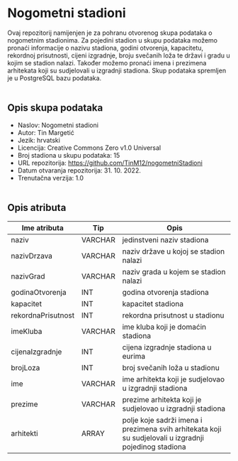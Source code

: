 # __Nogometni stadioni__

Ovaj repozitorij namijenjen je za pohranu otvorenog skupa podataka o nogometnim stadionima. Za pojedini stadion u skupu podataka možemo pronaći informacije o nazivu stadiona, godini otvorenja, kapacitetu, rekordnoj prisutnosti, cijeni izgradnje, broju svečanih loža te državi i gradu u kojim se stadion nalazi. Također možemo pronaći imena i prezimena arhitekata koji su sudjelovali u izgradnji stadiona. Skup podataka spremljen je u PostgreSQL bazu podataka.
<br></br>

## __Opis skupa podataka__

- Naslov: Nogometni stadioni
- Autor: Tin Margetić
- Jezik: hrvatski
- Licencija: Creative Commons Zero v1.0 Universal
- Broj stadiona u skupu podataka: 15
- URL repozitorija: https://github.com/TinM12/nogometniStadioni
- Datum otvaranja repozitorija: 31. 10. 2022.
- Trenutačna verzija: 1.0
<br></br>

## __Opis atributa__


| Ime atributa | Tip | Opis |
| --- | --- | --- |
| naziv | VARCHAR | jedinstveni naziv stadiona |
| nazivDrzava | VARCHAR | naziv države u kojoj se stadion nalazi |
| nazivGrad | VARCHAR | naziv grada u kojem se stadion nalazi |
| godinaOtvorenja | INT | godina otvorenja stadiona |
| kapacitet | INT | kapacitet stadiona |
| rekordnaPrisutnost | INT | rekordna prisutnost u stadionu| 
| imeKluba | VARCHAR | ime kluba koji je domaćin stadiona|
| cijenaIzgradnje | INT | cijena izgradnje stadiona u eurima |
| brojLoza | INT | broj svečanih loža u stadionu |
| ime | VARCHAR | ime arhitekta koji je sudjelovao u izgradnji stadiona |
| prezime | VARCHAR | prezime arhitekta koji je sudjelovao u izgradnji stadiona |
| arhitekti | ARRAY | polje koje sadrži imena i prezimena svih arhitekata koji su sudjelovali u izgradnji pojedinog stadiona | 